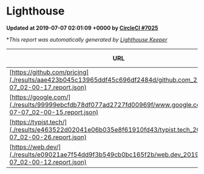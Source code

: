 
# Lighthouse

**Updated at 2019-07-07 02:01:09 +0000 by [CircleCI #7025](https://circleci.com/gh/ItinerisLtd/lighthouse-keeper-example/7025)**

**This report was automatically generated by [Lighthouse Keeper](https://github.com/itinerisltd/lighthouse-keeper)*

| URL | Performance | Accessibility | Best Practices | SEO | PWA | Updated At |
| --- | --- | --- | --- | --- | --- | --- |
| [https://github.com/pricing](./results/aae423b045c13965ddf45c696df2484d/github.com_2019-07-07_02-00-17.report.json) | 0.79 | 0.93 | 0.93 | 0.92 | 0.56 | 2019-07-07T02:00:17.413Z |
| [https://google.com/](./results/99999ebcfdb78df077ad2727fd00969f/www.google.com_2019-07-07_02-00-15.report.json) | 0.95 | 0.88 | 0.93 | 0.83 | 0.56 | 2019-07-07T02:00:15.898Z |
| [https://typist.tech/](./results/e463522d02041e06b035e8f61910fd43/typist.tech_2019-07-07_02-00-26.report.json) | 1 |  |  |  |  | 2019-07-07T02:00:26.429Z |
| [https://web.dev/](./results/e09021ae7f54dd9f3b549cb0bc165f2b/web.dev_2019-07-07_02-00-12.report.json) | 0.9 | 0.9 | 1 | 0.97 | 1 | 2019-07-07T02:00:12.577Z |
